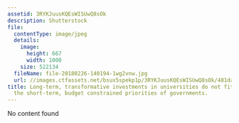 ```yaml
---
assetid: 3RYKJuusKQEsWISUwQ8sOk
description: Shutterstock
file:
  contentType: image/jpeg
  details:
    image:
      height: 667
      width: 1000
    size: 522134
  fileName: file-20180226-140194-1wg2vnw.jpg
  url: //images.ctfassets.net/bsux5spekp1p/3RYKJuusKQEsWISUwQ8sOk/481dae880d1bcfaa9454a17e8a16ea70/file-20180226-140194-1wg2vnw.jpg
title: Long-term, transformative investments in universities do not fit well with
  the short-term, budget constrained priorities of governments.
---
```

No content found